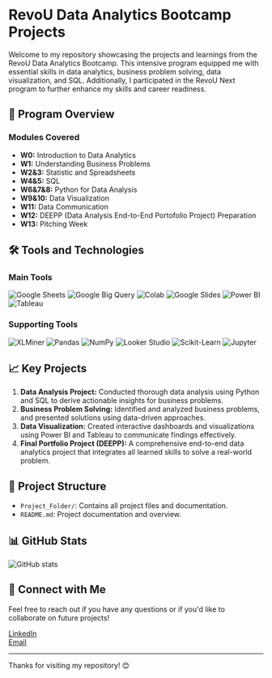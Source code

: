 # RevoU Data Analytics Bootcamp Projects

Welcome to my repository showcasing the projects and learnings from the RevoU Data Analytics Bootcamp. This intensive program equipped me with essential skills in data analytics, business problem solving, data visualization, and SQL. Additionally, I participated in the RevoU Next program to further enhance my skills and career readiness.

## 🚀 Program Overview

### Modules Covered
- **W0:** Introduction to Data Analytics
- **W1:** Understanding Business Problems
- **W2&3:** Statistic and Spreadsheets
- **W4&5:** SQL
- **W6&7&8:** Python for Data Analysis
- **W9&10:** Data Visualization
- **W11:** Data Communication
- **W12:** DEEPP (Data Analysis End-to-End Portofolio Project) Preparation
- **W13:** Pitching Week

## 🛠 Tools and Technologies
### Main Tools
![Google Sheets](https://img.shields.io/badge/-Google_Sheets-000?&logo=Google-Sheets)
![Google Big Query](https://img.shields.io/badge/-Google_Big_Query-000?&logo=Google)
![Colab](https://img.shields.io/badge/-Colab-000?&logo=Google-Colab)
![Google Slides](https://img.shields.io/badge/-Google_Slides-000?&logo=Google-Slides)
![Power BI](https://img.shields.io/badge/-Power_BI-000?&logo=Power-BI)
![Tableau](https://img.shields.io/badge/-Tableau-000?&logo=Tableau)

### Supporting Tools
![XLMiner](https://img.shields.io/badge/-XLMiner-000?&logo=XLMiner)
![Pandas](https://img.shields.io/badge/-Pandas-000?&logo=Pandas)
![NumPy](https://img.shields.io/badge/-NumPy-000?&logo=NumPy)
![Looker Studio](https://img.shields.io/badge/-Looker_Studio-000?&logo=Google)
![Scikit-Learn](https://img.shields.io/badge/-Scikit--Learn-000?&logo=Scikit-learn)
![Jupyter](https://img.shields.io/badge/-Jupyter-000?&logo=Jupyter)

## 📈 Key Projects
1. **Data Analysis Project:** Conducted thorough data analysis using Python and SQL to derive actionable insights for business problems.
2. **Business Problem Solving:** Identified and analyzed business problems, and presented solutions using data-driven approaches.
3. **Data Visualization:** Created interactive dashboards and visualizations using Power BI and Tableau to communicate findings effectively.
4. **Final Portfolio Project (DEEPP):** A comprehensive end-to-end data analytics project that integrates all learned skills to solve a real-world problem.

## 📂 Project Structure
- `Project_Folder/`: Contains all project files and documentation.
- `README.md`: Project documentation and overview.

## 📊 GitHub Stats
![GitHub stats](https://github-readme-stats.vercel.app/api?username=yourusername&show_icons=true&theme=radical)

## 🤝 Connect with Me
Feel free to reach out if you have any questions or if you'd like to collaborate on future projects!

[LinkedIn](https://www.linkedin.com/in/aisya-rafa-maharani-6a7123253)  
[Email](mailto:aisya.rafa@gmail.com)

---

Thanks for visiting my repository! 😊
